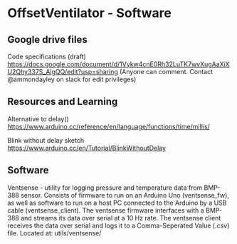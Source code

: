 # OffsetVentilator - Software

## Google drive files

Code specifications (draft) https://docs.google.com/document/d/1Vykw4cnE0Rh32LuTK7wvXugAaXiXU2Qhy337S_AlgQQ/edit?usp=sharing (Anyone can comment. Contact @ammondayley on slack for edit privileges)

## Resources and Learning 

Alternative to delay() https://www.arduino.cc/reference/en/language/functions/time/millis/

Blink without delay sketch https://www.arduino.cc/en/Tutorial/BlinkWithoutDelay

## Software
Ventsense - utility for logging pressure and temperature data from BMP-388 sensor. Consists of firmware to run on 
an Arduino Uno (ventsense_fw), as well as software to run on a host PC connected to the Arduino by a USB cable 
(ventsense_client). The ventsense firmware interfaces with a BMP-388 and streams its data over serial at a 10 Hz 
rate. The ventsense client receives the data over serial and logs it to a Comma-Seperated Value (.csv) file. 
Located at: utils/ventsense/
